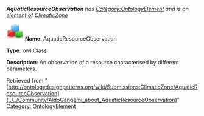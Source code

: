 ___AquaticResourceObservation__ has [Category:OntologyElement](../../Category/OntologyElement "Category:OntologyElement") and is an [element of](../../Property/ElementOf "Property:ElementOf") [ClimaticZone](../../Submissions/ClimaticZone "Submissions:ClimaticZone")_


  




[![Class](../../images/thumb/2/27/Class.gif/45px-Class.gif)](../../Image/Class.gif "Class")
__Name__: AquaticResourceObservation 


__Type:__ owl:Class 


__Description__: An observation of a resource characterised by different parameters. 





Retrieved from "[http://ontologydesignpatterns.org/wiki/Submissions:ClimaticZone/AquaticResourceObservation](../../Community/AldoGangemi_about_AquaticResourceObservation)"
 [Category](http://ontologydesignpatterns.org/wiki/Special:Categories "Special:Categories"): [OntologyElement](../../Category/OntologyElement "Category:OntologyElement")